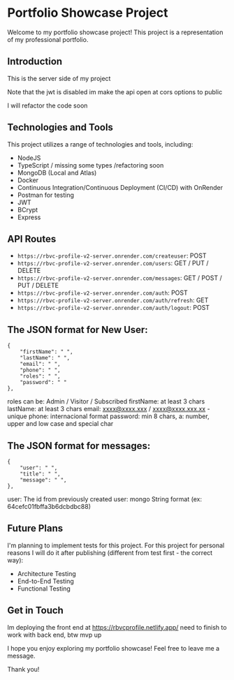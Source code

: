 # Portfolio Showcase Project

Welcome to my portfolio showcase project! This project is a representation of my professional portfolio.

## Introduction

This is the server side of my project

Note that the jwt is disabled im make the api open at cors options to public

I will refactor the code soon

## Technologies and Tools

This project utilizes a range of technologies and tools, including:

- NodeJS
- TypeScript / missing some types /refactoring soon
- MongoDB (Local and Atlas)
- Docker
- Continuous Integration/Continuous Deployment (CI/CD) with OnRender
- Postman for testing
- JWT
- BCrypt
- Express

## API Routes

- `https://rbvc-profile-v2-server.onrender.com/createuser`: POST
- `https://rbvc-profile-v2-server.onrender.com/users`: GET / PUT / DELETE
- `https://rbvc-profile-v2-server.onrender.com/messages`: GET / POST / PUT / DELETE
- `https://rbvc-profile-v2-server.onrender.com/auth`: POST
- `https://rbvc-profile-v2-server.onrender.com/auth/refresh`: GET
- `https://rbvc-profile-v2-server.onrender.com/auth/logout`: POST

## The JSON format for New User: 

    {
        "firstName": " ",
        "lastName": " ",
        "email": " ",
        "phone": " ",
        "roles": " ",
        "password": " "
    },

roles can be: Admin / Visitor / Subscribed
firstName: at least 3 chars
lastName: at least 3 chars
email: xxxx@xxxx.xxx / xxxx@xxxx.xxx.xx - unique
phone: internacional format
password: min 8 chars, a: number, upper and low case and special char

## The JSON format for messages:

    {
        "user": " ",
        "title": " ",
        "message": " ",
    },

user: The id from previously created user: mongo String format (ex: 64cefc01fbffa3b6dcbdbc88)

## Future Plans

I'm planning to implement tests for this project. For this project for personal reasons I will do it after publishing (different from test first - the correct way):
- Architecture Testing
- End-to-End Testing
- Functional Testing

## Get in Touch

Im deploying the front end at https://rbvcprofile.netlify.app/ need to finish to work with back end, btw mvp up

I hope you enjoy exploring my portfolio showcase! Feel free to leave me a message.

Thank you!
